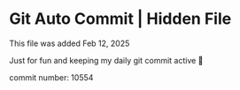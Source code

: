 # Git Auto Commit | Hidden File

This file was added Feb 12, 2025

Just for fun and keeping my daily git commit active 🤪

commit number: 10554
